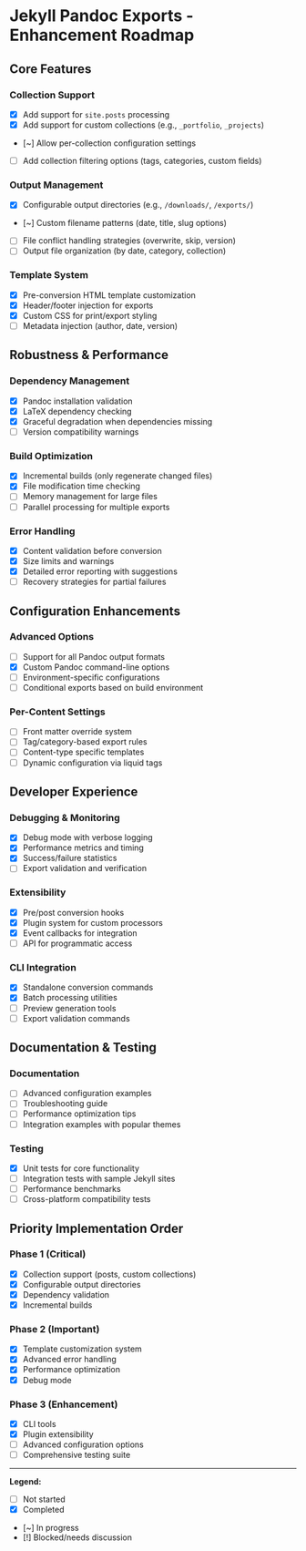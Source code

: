 # Jekyll Pandoc Exports - Enhancement Roadmap

## Core Features

### Collection Support
- [x] Add support for `site.posts` processing
- [x] Add support for custom collections (e.g., `_portfolio`, `_projects`)
- [~] Allow per-collection configuration settings
- [ ] Add collection filtering options (tags, categories, custom fields)

### Output Management
- [x] Configurable output directories (e.g., `/downloads/`, `/exports/`)
- [~] Custom filename patterns (date, title, slug options)
- [ ] File conflict handling strategies (overwrite, skip, version)
- [ ] Output file organization (by date, category, collection)

### Template System
- [x] Pre-conversion HTML template customization
- [x] Header/footer injection for exports
- [x] Custom CSS for print/export styling
- [ ] Metadata injection (author, date, version)

## Robustness & Performance

### Dependency Management
- [x] Pandoc installation validation
- [x] LaTeX dependency checking
- [x] Graceful degradation when dependencies missing
- [ ] Version compatibility warnings

### Build Optimization
- [x] Incremental builds (only regenerate changed files)
- [x] File modification time checking
- [ ] Memory management for large files
- [ ] Parallel processing for multiple exports

### Error Handling
- [x] Content validation before conversion
- [x] Size limits and warnings
- [x] Detailed error reporting with suggestions
- [ ] Recovery strategies for partial failures

## Configuration Enhancements

### Advanced Options
- [ ] Support for all Pandoc output formats
- [x] Custom Pandoc command-line options
- [ ] Environment-specific configurations
- [ ] Conditional exports based on build environment

### Per-Content Settings
- [ ] Front matter override system
- [ ] Tag/category-based export rules
- [ ] Content-type specific templates
- [ ] Dynamic configuration via liquid tags

## Developer Experience

### Debugging & Monitoring
- [x] Debug mode with verbose logging
- [x] Performance metrics and timing
- [x] Success/failure statistics
- [ ] Export validation and verification

### Extensibility
- [x] Pre/post conversion hooks
- [x] Plugin system for custom processors
- [x] Event callbacks for integration
- [ ] API for programmatic access

### CLI Integration
- [x] Standalone conversion commands
- [x] Batch processing utilities
- [ ] Preview generation tools
- [ ] Export validation commands

## Documentation & Testing

### Documentation
- [ ] Advanced configuration examples
- [ ] Troubleshooting guide
- [ ] Performance optimization tips
- [ ] Integration examples with popular themes

### Testing
- [x] Unit tests for core functionality
- [ ] Integration tests with sample Jekyll sites
- [ ] Performance benchmarks
- [ ] Cross-platform compatibility tests

## Priority Implementation Order

### Phase 1 (Critical)
- [x] Collection support (posts, custom collections)
- [x] Configurable output directories
- [x] Dependency validation
- [x] Incremental builds

### Phase 2 (Important)
- [x] Template customization system
- [x] Advanced error handling
- [x] Performance optimization
- [x] Debug mode

### Phase 3 (Enhancement)
- [x] CLI tools
- [x] Plugin extensibility
- [ ] Advanced configuration options
- [ ] Comprehensive testing suite

---

**Legend:**
- [ ] Not started
- [x] Completed
- [~] In progress
- [!] Blocked/needs discussion